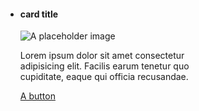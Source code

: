 
<ul class="usa-card-group" style="max-width: 320px;" >
  <li class="usa-card card-default tablet-lg:grid-col-12 widescreen:grid-col-12">
    <div class="usa-card__container">
      <div class="usa-card__header">
        <h4 class="usa-card__heading">card title</h4>
      </div>
      <div class="usa-card__media">
        <div class="usa-card__img">
          <img
            src="https://designsystem.digital.gov/img/introducing-uswds-2-0/built-to-grow--alt.jpg"
            alt="A placeholder image"
          />
        </div>
      </div>
      <div class="usa-card__body">
        <p>
          Lorem ipsum dolor sit amet consectetur adipisicing elit. Facilis earum
          tenetur quo cupiditate, eaque qui officia recusandae.
        </p>
      </div>
      <div class="usa-card__footer">
        <a href="#" class="usa-button"> A button </a>
      </div>
    </div>
  </li>
</ul>